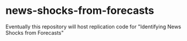 # news-shocks-from-forecasts
Eventually this repository will host replication code for "Identifying News Shocks from Forecasts"
